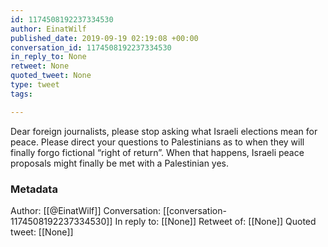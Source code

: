 ```yaml
---
id: 1174508192237334530
author: EinatWilf
published_date: 2019-09-19 02:19:08 +00:00
conversation_id: 1174508192237334530
in_reply_to: None
retweet: None
quoted_tweet: None
type: tweet
tags:

---
```


Dear foreign journalists, please stop asking what Israeli elections mean for peace. Please direct your questions to Palestinians as to when they will finally forgo fictional “right of return”. When that happens, Israeli peace proposals might finally be met with a Palestinian yes.

### Metadata

Author: [[@EinatWilf]]
Conversation: [[conversation-1174508192237334530]]
In reply to: [[None]]
Retweet of: [[None]]
Quoted tweet: [[None]]
